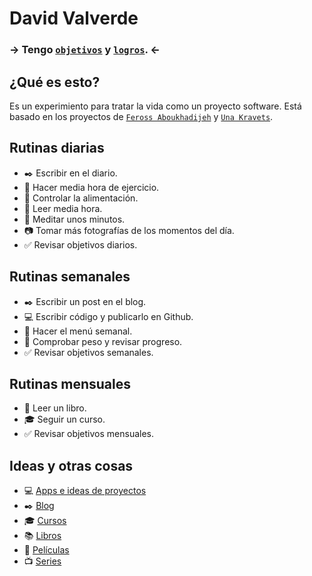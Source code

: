 # David Valverde

### → Tengo [`objetivos`](https://github.com/davidvalverde/life/issues?state=open) y [`logros`](https://github.com/davidvalverde/life/issues?state=closed). ←

## ¿Qué es esto?

Es un experimiento para tratar la vida como un proyecto software. Está basado en los proyectos de [`Feross Aboukhadijeh`](https://github.com/feross/Life) y [`Una Kravets`](https://github.com/una/personal-goals).

## Rutinas diarias

- :black_nib: Escribir en el diario.
- :muscle: Hacer media hora de ejercicio.
- :spaghetti: Controlar la alimentación.
- :book: Leer media hora.
- :pray: Meditar unos minutos.
- :camera: Tomar más fotografías de los momentos del día.
- :white_check_mark: Revisar objetivos diarios.

## Rutinas semanales

- :black_nib: Escribir un post en el blog.
- :computer: Escribir código y publicarlo en Github.
- :spaghetti: Hacer el menú semanal.
- :muscle: Comprobar peso y revisar progreso.
- :white_check_mark: Revisar objetivos semanales.

## Rutinas mensuales

- :book: Leer un libro.
- :mortar_board: Seguir un curso.
- :white_check_mark: Revisar objetivos mensuales.

## Ideas y otras cosas
                           
- :computer: [Apps e ideas de proyectos](content-list/project-ideas.md)                           
- :black_nib: [Blog](content-list/blog-ideas.md)                                     
- :mortar_board: [Cursos](content-list/courses.md)
- :books: [Libros](content-list/books.md)  
- :movie_camera: [Películas](content-list/movies.md)
- :tv: [Series](content-list/tv-shows.md)
